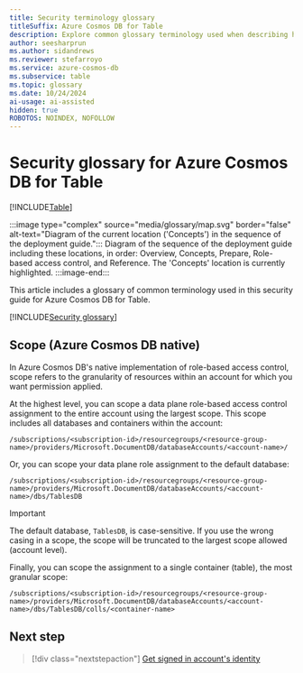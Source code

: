 ```yaml
---
title: Security terminology glossary
titleSuffix: Azure Cosmos DB for Table
description: Explore common glossary terminology used when describing how to managed role-based access control within Azure Cosmos DB for Table.
author: seesharprun
ms.author: sidandrews
ms.reviewer: stefarroyo
ms.service: azure-cosmos-db
ms.subservice: table
ms.topic: glossary
ms.date: 10/24/2024
ai-usage: ai-assisted
hidden: true
ROBOTOS: NOINDEX, NOFOLLOW
---
```


# Security glossary for Azure Cosmos DB for Table

[!INCLUDE[Table](../../includes/appliesto-table.md)]

:::image type="complex" source="media/glossary/map.svg" border="false" alt-text="Diagram of the current location ('Concepts') in the sequence of the deployment guide.":::
Diagram of the sequence of the deployment guide including these locations, in order: Overview, Concepts, Prepare, Role-based access control, and Reference. The 'Concepts' location is currently highlighted.
:::image-end:::

This article includes a glossary of common terminology used in this security guide for Azure Cosmos DB for Table.

[!INCLUDE[Security glossary](../../includes/security-glossary.md)]

## Scope (Azure Cosmos DB native)

In Azure Cosmos DB's native implementation of role-based access control, scope refers to the granularity of resources within an account for which you want permission applied.

At the highest level, you can scope a data plane role-based access control assignment to the entire account using the largest scope. This scope includes all databases and containers within the account:

```output
/subscriptions/<subscription-id>/resourcegroups/<resource-group-name>/providers/Microsoft.DocumentDB/databaseAccounts/<account-name>/
```

Or, you can scope your data plane role assignment to the default database:

```output
/subscriptions/<subscription-id>/resourcegroups/<resource-group-name>/providers/Microsoft.DocumentDB/databaseAccounts/<account-name>/dbs/TablesDB
```

> [!IMPORTANT]
> The default database, `TablesDB`, is case-sensitive. If you use the wrong casing in a scope, the scope will be truncated to the largest scope allowed (account level).

Finally, you can scope the assignment to a single container (table), the most granular scope:

```output
/subscriptions/<subscription-id>/resourcegroups/<resource-group-name>/providers/Microsoft.DocumentDB/databaseAccounts/<account-name>/dbs/TablesDB/colls/<container-name>
```

## Next step

> [!div class="nextstepaction"]
> [Get signed in account's identity](how-to-get-signed-in-identity.md)
